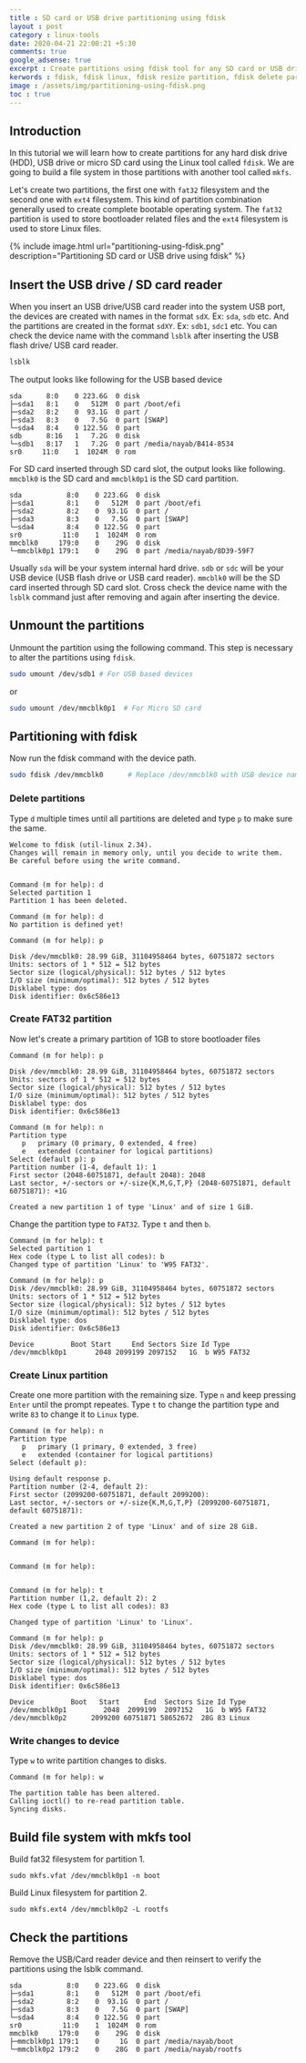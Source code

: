 ```yaml
---
title : SD card or USB drive partitioning using fdisk
layout : post
category : linux-tools
date: 2020-04-21 22:00:21 +5:30
comments: true
google_adsense: true
excerpt : Create partitions using fdisk tool for any SD card or USB drive. Build a file system in those partitions. In this tutorial we create two partitions, the first one with fat32 filesystem and the second one with ext4 filesystem.
kerwords : fdisk, fdisk linux, fdisk resize partition, fdisk delete partition, fdisk command in Linux, fdisk create partition, fdisk change system type, fdisk format drive, how to use fdisk tutorial, create boot partition using fdisk, create partitions for SD card using fdisk, create partitions for USB flash drive using fdisk, mkfs vfat fat32 file system build.
image : /assets/img/partitioning-using-fdisk.png
toc : true
---
```

## Introduction
In this tutorial we will learn how to create partitions for any hard disk drive (HDD), USB drive or micro SD card using the Linux tool called `fdisk`. We are going to build a file system in those partitions with another tool called `mkfs`.

Let's create two partitions, the first one with `fat32` filesystem and the second one with `ext4` filesystem. This kind of partition combination generally used to create complete bootable operating system. The `fat32` partition is used to store bootloader related files and the `ext4` filesystem is used to store Linux files.

{% include image.html url="partitioning-using-fdisk.png" description="Partitioning SD card or USB drive using fdisk" %}

## Insert the USB drive / SD card reader

When you insert an USB drive/USB card reader into the system USB port, the devices are created with names in the format `sdX`. Ex: `sda`, `sdb` etc. And the partitions are created in the format `sdXY`. Ex: `sdb1`, `sdc1` etc. You can check the device name with the command `lsblk` after inserting the USB flash drive/ USB card reader.

```bash
lsblk
```
The output looks like following for the USB based device
```
sda      8:0    0 223.6G  0 disk 
├─sda1   8:1    0   512M  0 part /boot/efi
├─sda2   8:2    0  93.1G  0 part /
├─sda3   8:3    0   7.5G  0 part [SWAP]
└─sda4   8:4    0 122.5G  0 part 
sdb      8:16   1   7.2G  0 disk 
└─sdb1   8:17   1   7.2G  0 part /media/nayab/B414-8534
sr0     11:0    1  1024M  0 rom  
```

For SD card inserted through SD card slot, the output looks like following. `mmcblk0` is the SD card and `mmcblk0p1` is the SD card partition.
```
sda           8:0    0 223.6G  0 disk 
├─sda1        8:1    0   512M  0 part /boot/efi
├─sda2        8:2    0  93.1G  0 part /
├─sda3        8:3    0   7.5G  0 part [SWAP]
└─sda4        8:4    0 122.5G  0 part 
sr0          11:0    1  1024M  0 rom  
mmcblk0     179:0    0    29G  0 disk 
└─mmcblk0p1 179:1    0    29G  0 part /media/nayab/8D39-59F7
```
Usually `sda` will be your system internal hard drive. `sdb` or `sdc` will be your USB device (USB flash drive or USB card reader). `mmcblk0` will be the SD card inserted through SD card slot. Cross check the device name with the `lsblk` command just after removing and again after inserting the device.
## Unmount the partitions
Unmount the partition using the following command. This step is necessary to alter the partitions using `fdisk`.
```bash
sudo umount /dev/sdb1 # For USB based devices
```
or
```bash
sudo umount /dev/mmcblk0p1  # For Micro SD card
```
## Partitioning with fdisk

Now run the fdisk command with the device path.
```bash
sudo fdisk /dev/mmcblk0      # Replace /dev/mmcblk0 with USB device name (ex: /dev/sdb or /dev/sdc) if you are using USB based device
```
### Delete partitions
Type `d` multiple times until all partitions are deleted and type `p` to make sure the same.
```
Welcome to fdisk (util-linux 2.34).
Changes will remain in memory only, until you decide to write them.
Be careful before using the write command.


Command (m for help): d
Selected partition 1
Partition 1 has been deleted.

Command (m for help): d
No partition is defined yet!

Command (m for help): p

Disk /dev/mmcblk0: 28.99 GiB, 31104958464 bytes, 60751872 sectors
Units: sectors of 1 * 512 = 512 bytes
Sector size (logical/physical): 512 bytes / 512 bytes
I/O size (minimum/optimal): 512 bytes / 512 bytes
Disklabel type: dos
Disk identifier: 0x6c586e13
```
### Create FAT32 partition
Now let's create a primary partition of 1GB to store bootloader files
```
Command (m for help): p

Disk /dev/mmcblk0: 28.99 GiB, 31104958464 bytes, 60751872 sectors
Units: sectors of 1 * 512 = 512 bytes
Sector size (logical/physical): 512 bytes / 512 bytes
I/O size (minimum/optimal): 512 bytes / 512 bytes
Disklabel type: dos
Disk identifier: 0x6c586e13

Command (m for help): n
Partition type
   p   primary (0 primary, 0 extended, 4 free)
   e   extended (container for logical partitions)
Select (default p): p
Partition number (1-4, default 1): 1
First sector (2048-60751871, default 2048): 2048
Last sector, +/-sectors or +/-size{K,M,G,T,P} (2048-60751871, default 60751871): +1G

Created a new partition 1 of type 'Linux' and of size 1 GiB.
```

Change the partition type to `FAT32`. Type `t` and then `b`.
```
Command (m for help): t
Selected partition 1
Hex code (type L to list all codes): b
Changed type of partition 'Linux' to 'W95 FAT32'.

Command (m for help): p
Disk /dev/mmcblk0: 28.99 GiB, 31104958464 bytes, 60751872 sectors
Units: sectors of 1 * 512 = 512 bytes
Sector size (logical/physical): 512 bytes / 512 bytes
I/O size (minimum/optimal): 512 bytes / 512 bytes
Disklabel type: dos
Disk identifier: 0x6c586e13

Device         Boot Start     End Sectors Size Id Type
/dev/mmcblk0p1       2048 2099199 2097152   1G  b W95 FAT32
```
### Create Linux partition
Create one more partition with the remaining size. Type `n` and keep pressing `Enter` until the prompt repeates. Type `t` to change the partition type and write `83` to change it to `Linux` type.
```
Command (m for help): n
Partition type
   p   primary (1 primary, 0 extended, 3 free)
   e   extended (container for logical partitions)
Select (default p): 

Using default response p.
Partition number (2-4, default 2): 
First sector (2099200-60751871, default 2099200): 
Last sector, +/-sectors or +/-size{K,M,G,T,P} (2099200-60751871, default 60751871): 

Created a new partition 2 of type 'Linux' and of size 28 GiB.

Command (m for help): 


Command (m for help): 


Command (m for help): t
Partition number (1,2, default 2): 2
Hex code (type L to list all codes): 83

Changed type of partition 'Linux' to 'Linux'.

Command (m for help): p
Disk /dev/mmcblk0: 28.99 GiB, 31104958464 bytes, 60751872 sectors
Units: sectors of 1 * 512 = 512 bytes
Sector size (logical/physical): 512 bytes / 512 bytes
I/O size (minimum/optimal): 512 bytes / 512 bytes
Disklabel type: dos
Disk identifier: 0x6c586e13

Device         Boot   Start      End  Sectors Size Id Type
/dev/mmcblk0p1         2048  2099199  2097152   1G  b W95 FAT32
/dev/mmcblk0p2      2099200 60751871 58652672  28G 83 Linux
```
### Write changes to device
Type `w` to write partition changes to disks.
```
Command (m for help): w

The partition table has been altered.
Calling ioctl() to re-read partition table.
Syncing disks.
```
## Build file system with mkfs tool
Build fat32 filesystem for partition 1.
```
sudo mkfs.vfat /dev/mmcblk0p1 -n boot
```
Build Linux filesystem for partition 2.
```
sudo mkfs.ext4 /dev/mmcblk0p2 -L rootfs
```
## Check the partitions
Remove the USB/Card reader device and then reinsert to verify the partitions using the lsblk command.
```
sda           8:0    0 223.6G  0 disk 
├─sda1        8:1    0   512M  0 part /boot/efi
├─sda2        8:2    0  93.1G  0 part /
├─sda3        8:3    0   7.5G  0 part [SWAP]
└─sda4        8:4    0 122.5G  0 part 
sr0          11:0    1  1024M  0 rom  
mmcblk0     179:0    0    29G  0 disk 
├─mmcblk0p1 179:1    0     1G  0 part /media/nayab/boot
└─mmcblk0p2 179:2    0    28G  0 part /media/nayab/rootfs
```
